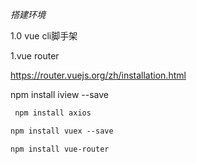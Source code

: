 *搭建环境*

1.0 vue cli脚手架

1.vue router 

https://router.vuejs.org/zh/installation.html

npm install iview --save

```html
 npm install axios
```

```HTML
npm install vuex --save
```

```
npm install vue-router
```

